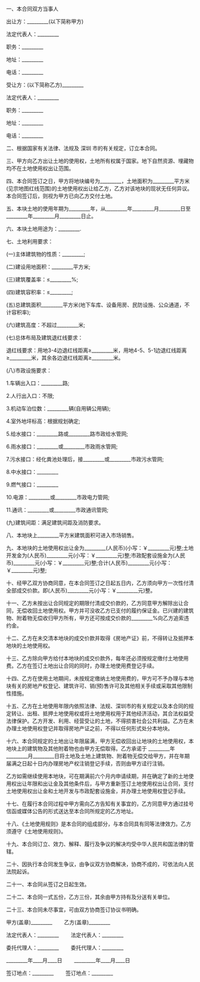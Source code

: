 
 


一、本合同双方当事人


出让方：_________(以下简称甲方)


法定代表人：_________


职务：_________


地址：_________


电话：_________


受让方：(以下简称乙方)_________


法定代表人：_________


职务：_________


地址：_________


电话：_________


二、根据国家有关法律、法规及
深圳
市的有关规定，订立本合同。


三、甲方向乙方出让土地的使用权，土地所有权属于国家。地下自然资源、埋藏物均不在土地使用权出让范围。


四、本合同签订之日，甲方将地块编号为_________，土地面积为_________平方米(见宗地图红线范围)的土地使用权出让给乙方，乙方对该地块的现状无任何异议。本合同签订后，则视为甲方已向乙方交付土地。


五、本块土地的使用年期为_________年，从_________年_________月_________日至_________年_________月_________日止。


六、本块土地用途为：_________.


七、土地利用要求：


(一)主体建筑物的性质：_________;


(二)建设用地面积：_________平方米;


(三)建筑覆盖率：≤_________%;


(四)建筑容积率：≤_________;


(五)总建筑面积_________平方米(地下车库、设备用房、民防设施、公众通道，不计容积率);


(六)建筑高度：不超过_________米;


(七)总体布局及建筑退红线要求：


退红线要求：用地3-4边退红线距离≥_________米，用地4-5、5-1边退红线距离≥_________米，其余各边退红线距离≥_________米。


(八)市政设施要求：


1.车辆出入口：_________路;


2.人行出入口：不限;


3.机动车泊位数：_________辆(自用辆公用辆);


4.室外地坪标高：根据规划确定;


5.给水接口：_________路或_________路市政给水管网;


6.雨水接口：_________或_________市政雨水管网;


7.污水接口：经化粪池处理后，接_________或_________市政污水管网;


8.中水接口：_________


9.燃气接口：_________


10.电源：_________或_________市政电力管网;


11.通讯：_________或_________市政通讯管网;


(九)建筑间距：满足建筑间距及消防要求。


八、本地块上_________平方米建筑面积可进入市场销售。


九、本地块的土地使用权出让金为_________(人民币)(小写：￥_________元)整;土地开发金为(人民币)_________元(小写：￥_________元)整;市政配套设施金为(人民币)_________元(小写：￥_________元)整;合计(人民币)_________元(小写：￥_________元)整;


十、经甲乙双方协商同意，在本合同签订之日起五日内，乙方须向甲方一次性付清全部成交价款。即(人民币)_________元(小写：￥_________元)整。


十一、乙方未按出让合同规定的期限付清成交价款的，乙方同意甲方解除出让合同，无偿收回土地使用权。甲方并可没收乙方已支付的履约保证金。已兴建的建筑物、附着物无偿收归甲方所有，甲方还可按成交价款的_________%向乙方追索违约金。


十二、乙方在未交清本地块的成交价款并取得《房地产证》前，不得转让及抵押本地块的土地使用权。


十三、乙方除向甲方给付本地块的成交价款外，每年还必须按规定缴付土地使用费。乙方在签订土地出让合同的同时，办理土地使用费登记手续。


十四、乙方在使用土地期间，未按规定缴纳土地使用费的，甲方可不予办理与本地块有关的房地产权登记、建筑许可、销(预)售许可及其他相关手续或采取其他限制性措施。


十五、乙方在土地使用年限内依照法律、法规、深圳市的有关规定以及本合同的规定转让、出租、抵押土地使用权或将土地使用权用于其他经济活动，其合法权益受法律保护。乙方开发、利用、经营受让的土地，不得损害社会公共利益。乙方在未办理土地使用权登记并取得房地产证之前，不得以任何形式处分本地块。


十六、本合同规定的土地出让年限届满，甲方无偿收回出让地块的土地使用权，本地块上的建筑物及其他附着物也由甲方无偿取得。乙方承诺于 _________年_________月_________日将土地及土地上建筑物、附着物无偿交给甲方，并在年期届满之日起十日内办理房地产权注销登记手续，否则由甲方迳行注销。


乙方如需继续使用本地块，可在期满前六个月内申请续期，并在确定了新的土地使用权出让年限和出让金及其他条件后，与甲方重新签订土地使用权出让合同，支付土地使用权出让金和土地开发与市政配套设施金，并办理土地使用权登记手续。


十七、在履行本合同过程中甲方需向乙方告知有关事宜的，乙方同意甲方通过挂号信函或媒体公告的形式送达至本合同所规定的乙方地址。


十八、《土地使用规则》是本合同的组成部分，与本合同具有同等法律效力。乙方须遵守《土地使用规则》。


十九、本合同订立、效力、解释、履行及争议的解决均受中华人民共和国法律的管辖。


二十、因执行本合同发生争议，由争议双方协商解决，协商不成的，可依法向人民法院起诉。


二十一、本合同从签订之日起生效。


二十二、本合同一式五份，乙方三份，其余由甲方持有及分送有关单位。


二十三、本合同未尽事宜，可由双方协商签订协议书明确。


甲方(盖章)_________　　 乙方(盖章)_________


法定代表人：_________ 　　法定代表人：_________


委托代理人：_________ 　　委托代理人：_________


_________年____月____日　　 _________年____月____日


签订地点：_________ 　　签订地点：_________
 


 

 
 
 
 
 
  


  
 

  


  


  
 
 
 
 

